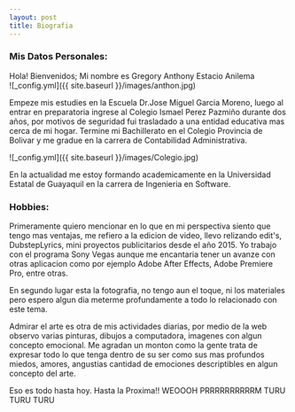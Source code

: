 ```yaml
---
layout: post
title: Biografia
---
```


### Mis Datos Personales:

Hola! Bienvenidos; Mi nombre es Gregory Anthony Estacio Anilema  
![_config.yml]({{ site.baseurl }}/images/anthon.jpg)

Empeze mis estudies en la Escuela Dr.Jose Miguel Garcia Moreno, luego al entrar en preparatoria ingrese al Colegio Ismael Perez Pazmiño durante dos años, por motivos de seguridad fui trasladado a una entidad educativa mas cerca de mi hogar. Termine mi Bachillerato en el Colegio Provincia de Bolivar y me gradue en la carrera de Contabilidad Administrativa.

![_config.yml]({{ site.baseurl }}/images/Colegio.jpg)

En la actualidad me estoy formando academicamente en la Universidad Estatal de Guayaquil en la carrera de Ingenieria en Software.

### Hobbies:

Primeramente quiero mencionar en lo que en mi perspectiva siento que tengo mas ventajas, me refiero a la edicion de video, llevo relizando edit's, DubstepLyrics, mini proyectos publicitarios desde el año 2015. Yo trabajo con el programa Sony Vegas aunque me encantaria tener un avanze con otras aplicacion como por ejemplo Adobe After Effects, Adobe Premiere Pro, entre otras. 

En segundo lugar esta la fotografia, no tengo aun el toque, ni los materiales pero espero algun dia meterme profundamente a todo lo relacionado con este tema.

Admirar el arte es otra de mis actividades diarias, por medio de la web observo varias pinturas, dibujos a computadora, imagenes con algun concepto emocional. Me agradan un monton como la gente trata de expresar todo lo que tenga dentro de su ser como sus mas profundos miedos, amores, angustias cantidad de emociones descriptibles en algun concepto del arte.

Eso es todo hasta hoy. Hasta la Proxima!! WEOOOH PRRRRRRRRRRM TURU TURU TURU
